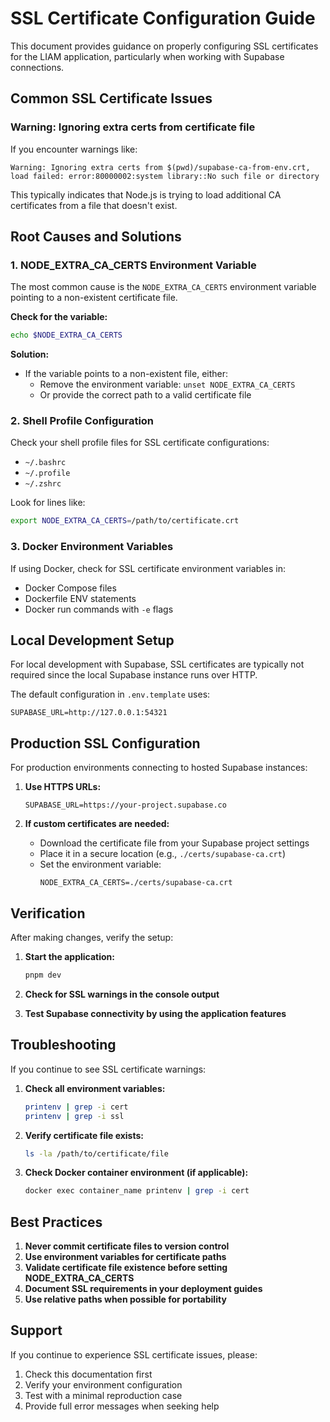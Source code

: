 # SSL Certificate Configuration Guide

This document provides guidance on properly configuring SSL certificates for the LIAM application, particularly when working with Supabase connections.

## Common SSL Certificate Issues

### Warning: Ignoring extra certs from certificate file

If you encounter warnings like:
```
Warning: Ignoring extra certs from $(pwd)/supabase-ca-from-env.crt, load failed: error:80000002:system library::No such file or directory
```

This typically indicates that Node.js is trying to load additional CA certificates from a file that doesn't exist.

## Root Causes and Solutions

### 1. NODE_EXTRA_CA_CERTS Environment Variable

The most common cause is the `NODE_EXTRA_CA_CERTS` environment variable pointing to a non-existent certificate file.

**Check for the variable:**
```bash
echo $NODE_EXTRA_CA_CERTS
```

**Solution:**
- If the variable points to a non-existent file, either:
  - Remove the environment variable: `unset NODE_EXTRA_CA_CERTS`
  - Or provide the correct path to a valid certificate file

### 2. Shell Profile Configuration

Check your shell profile files for SSL certificate configurations:
- `~/.bashrc`
- `~/.profile` 
- `~/.zshrc`

Look for lines like:
```bash
export NODE_EXTRA_CA_CERTS=/path/to/certificate.crt
```

### 3. Docker Environment Variables

If using Docker, check for SSL certificate environment variables in:
- Docker Compose files
- Dockerfile ENV statements
- Docker run commands with `-e` flags

## Local Development Setup

For local development with Supabase, SSL certificates are typically not required since the local Supabase instance runs over HTTP.

The default configuration in `.env.template` uses:
```
SUPABASE_URL=http://127.0.0.1:54321
```

## Production SSL Configuration

For production environments connecting to hosted Supabase instances:

1. **Use HTTPS URLs:**
   ```
   SUPABASE_URL=https://your-project.supabase.co
   ```

2. **If custom certificates are needed:**
   - Download the certificate file from your Supabase project settings
   - Place it in a secure location (e.g., `./certs/supabase-ca.crt`)
   - Set the environment variable:
     ```
     NODE_EXTRA_CA_CERTS=./certs/supabase-ca.crt
     ```

## Verification

After making changes, verify the setup:

1. **Start the application:**
   ```bash
   pnpm dev
   ```

2. **Check for SSL warnings in the console output**

3. **Test Supabase connectivity by using the application features**

## Troubleshooting

If you continue to see SSL certificate warnings:

1. **Check all environment variables:**
   ```bash
   printenv | grep -i cert
   printenv | grep -i ssl
   ```

2. **Verify certificate file exists:**
   ```bash
   ls -la /path/to/certificate/file
   ```

3. **Check Docker container environment (if applicable):**
   ```bash
   docker exec container_name printenv | grep -i cert
   ```

## Best Practices

1. **Never commit certificate files to version control**
2. **Use environment variables for certificate paths**
3. **Validate certificate file existence before setting NODE_EXTRA_CA_CERTS**
4. **Document SSL requirements in your deployment guides**
5. **Use relative paths when possible for portability**

## Support

If you continue to experience SSL certificate issues, please:
1. Check this documentation first
2. Verify your environment configuration
3. Test with a minimal reproduction case
4. Provide full error messages when seeking help
